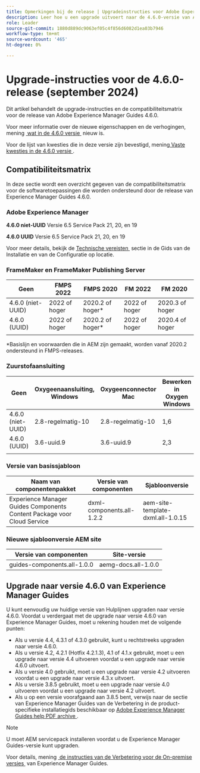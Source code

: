 ```yaml
---
title: Opmerkingen bij de release | Upgradeinstructies voor Adobe Experience Manager Guides 4.6.0-release
description: Leer hoe u een upgrade uitvoert naar de 4.6.0-versie van Adobe Experience Manager Guides
role: Leader
source-git-commit: 1880d889dc9063ef05c4f856d6082d1ea03b7946
workflow-type: tm+mt
source-wordcount: '465'
ht-degree: 0%

---
```


# Upgrade-instructies voor de 4.6.0-release (september 2024)

Dit artikel behandelt de upgrade-instructies en de compatibiliteitsmatrix voor de release van Adobe Experience Manager Guides 4.6.0.

Voor meer informatie over de nieuwe eigenschappen en de verhogingen, mening [&#x200B; wat in de 4.6.0 versie &#x200B;](../release-info/whats-new-4-6.md) nieuw is.

Voor de lijst van kwesties die in deze versie zijn bevestigd, mening [&#x200B; Vaste kwesties in de 4.6.0 versie &#x200B;](../release-info/fixed-issues-4-6-0.md).

## Compatibiliteitsmatrix

In deze sectie wordt een overzicht gegeven van de compatibiliteitsmatrix voor de softwaretoepassingen die worden ondersteund door de release van Experience Manager Guides 4.6.0.

### Adobe Experience Manager

**4.6.0 niet-UUID**
Versie 6.5 Service Pack 21, 20, en 19

**4.6.0 UUID**
Versie 6.5 Service Pack 21, 20, en 19

Voor meer details, bekijk de [&#x200B; Technische vereisten &#x200B;](../install-guide/download-install-technical-requirements.md) sectie in de Gids van de Installatie en van de Configuratie op locatie.

### FrameMaker en FrameMaker Publishing Server

| Geen | FMPS 2022 | FMPS 2020 | FM 2022 | FM 2020 |
| --- | --- | --- | --- | --- |
| 4.6.0 (niet-UUID) | 2022 of hoger | 2020.2 of hoger* | 2022 of hoger | 2020.3 of hoger |
| 4.6.0 (UUID) | 2022 of hoger | 2020.2 of hoger* | 2022 of hoger | 2020.4 of hoger |
| | | | |

*Basislijn en voorwaarden die in AEM zijn gemaakt, worden vanaf 2020.2 ondersteund in FMPS-releases.

### Zuurstofaansluiting

| Geen | Oxygeenaansluiting, Windows | Oxygeenconnector Mac | Bewerken in Oxygen Windows | Bewerken in Oxygen Mac |
| --- | --- | --- |--- |--- |
| 4.6.0 (niet-UUID) | 2.8-regelmatig-10 | 2.8-regelmatig-10 | 1,6 | 1,6 |
| 4.6.0 (UUID) | 3.6-uuid.9 | 3.6-uuid.9 | 2,3 | 2,3 |
|  |  |   |

### Versie van basissjabloon

| Naam van componentenpakket | Versie van componenten | Sjabloonversie |
|---|---|---|
| Experience Manager Guides Components Content Package voor Cloud Service | dxml-components.all-1.2.2 | aem-site-template-dxml.all-1.0.15 |

### Nieuwe sjabloonversie AEM site


| Versie van componenten | Site-versie |
|---|---|
| guides-components.all-1.0.0 | aemg-docs.all-1.0.0 |

## Upgrade naar versie 4.6.0 van Experience Manager Guides

U kunt eenvoudig uw huidige versie van Hulplijnen upgraden naar versie 4.6.0. Voordat u verdergaat met de upgrade naar versie 4.6.0 van Experience Manager Guides, moet u rekening houden met de volgende punten:

- Als u versie 4.4, 4.3.1 of 4.3.0 gebruikt, kunt u rechtstreeks upgraden naar versie 4.6.0.
- Als u versie 4.2, 4.2.1 (Hotfix 4.2.1.3), 4.1 of 4.1.x gebruikt, moet u een upgrade naar versie 4.4 uitvoeren voordat u een upgrade naar versie 4.6.0 uitvoert.
- Als u versie 4.0 gebruikt, moet u een upgrade naar versie 4.2 uitvoeren voordat u een upgrade naar versie 4.3.x uitvoert.
- Als u versie 3.8.5 gebruikt, moet u een upgrade naar versie 4.0 uitvoeren voordat u een upgrade naar versie 4.2 uitvoert.
- Als u op een versie voorafgaand aan 3.8.5 bent, verwijs naar de sectie van Experience Manager Guides van de Verbetering in de product-specifieke installatiegids beschikbaar op [&#x200B; Adobe Experience Manager Guides help PDF archive &#x200B;](https://helpx.adobe.com/nl/xml-documentation-for-experience-manager/archive.html).

>[!NOTE]
>
>U moet AEM servicepack installeren voordat u de Experience Manager Guides-versie kunt upgraden.

Voor details, mening [&#x200B; de instructies van de Verbetering voor de On-premise versies &#x200B;](../install-guide/upgrade-xml-documentation.md) van Experience Manager Guides.
